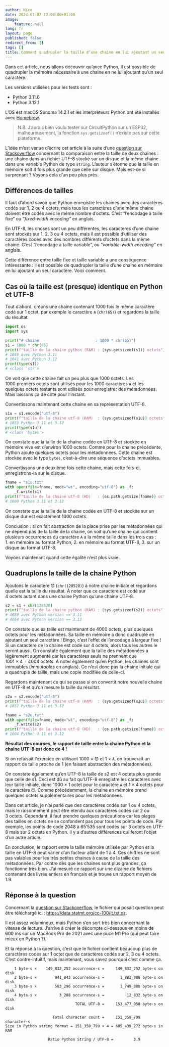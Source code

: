 ```yaml
---
author: Nico
date: 2024-01-07 12:00:00+01:00
image:
    feature: null
lang: fr
layout: page
published: false
redirect_from: []
tags: []
title: Comment quadrupler la taille d’une chaine en lui ajoutant un seul caractère ?
---
```


Dans cet article, nous allons découvrir qu’avec Python, il est possible de quadrupler la mémoire nécessaire à une chaine en ne lui ajoutant qu’un seul caractère.

Les versions utilisées pour les tests sont :

-   Python 3.11.6
-   Python 3.12.1

L’OS est macOS Sonoma 14.2.1 et les interpréteurs Python ont été installés avec [Homebrew].

[Homebrew]: https://brew.sh/

> N.B. J’aurais bien voulu tester sur CircuitPython sur un ESP32, malheureusement, la fonction `sys.getsizeof()` n’existe pas sur cette plateforme.

L’idée m’est venue d’écrire cet article à la suite d’une [question sur Stackoverflow] concernant la comparaison entre la taille de deux chaines : une chaine dans un fichier UTF-8 stocké sur un disque et la même chaine dans une variable Python de type `string`.
L’auteur s’étonne que la taille en mémoire soit 4 fois plus grande que celle sur disque.
Mais est-ce si surprenant ?
Voyons cela d’un peu plus près.

[question sur Stackoverflow]: https://stackoverflow.com/q/77310610/3057377

## Différences de tailles

Il faut d’abord savoir que Python enregistre les chaines avec des caractères codés sur 1, 2 ou 4 octets, mais tous les caractères d’une même chaine doivent être codés avec le même nombre d’octets.
C’est “l’encodage à taille fixe” ou _“fixed-width encoding”_ en anglais.

En UTF-8, les choses sont un peu différentes, les caractères d’une chaine sont stockés sur 1, 2, 3 ou 4 octets, mais il est possible d’utiliser des caractères codés avec des nombres différents d’octets dans la même chaine.
C’est “l’encodage à taille variable”, ou _“variable-width encoding”_ en anglais.

Cette différence entre taille fixe et taille variable a une conséquence intéressante : il est possible de quadrupler la taille d’une chaine en mémoire en lui ajoutant un seul caractère.
Voici comment.

## Cas où la taille est (presque) identique en Python et UTF-8

Tout d’abord, créons une chaine contenant 1000 fois le même caractère codé sur 1 octet, par exemple le caractère `A` (`chr(65)`) et regardons la taille du résultat.

```python
import os
import sys

print("# chaine                         : 1000 * chr(65)")
s1 = 1000 * chr(65)
print(f"taille de la chaine python (RAM) : {sys.getsizeof(s1)} octets")
# 1049 avec Python 3.11
# 1041 avec Python 3.12
print(type(s1))
# <class 'str'>
```

On voit que cette chaine fait un peu plus que 1000 octets.
Les 1000 premiers octets sont utilisés pour les 1000 caractères `A` et les quelques octets restants sont utilisés pour enregistrer des métadonnées.
Mais laissons ça de côté pour l’instant.

Convertissons maintenant cette chaine en sa représentation UTF-8.

```python
s1u = s1.encode("utf-8")
print(f"taille de la chaine utf-8 (RAM)  : {sys.getsizeof(s1u)} octets")
# 1033 Python 3.11 et 3.12
print(type(s1u))
# <class 'bytes'>
```

On constate que la taille de la chaine codée en UTF-8 et stockée en mémoire vive est d’environ 1000 octets.
Comme pour la chaine précédente, Python ajoute quelques octets pour les métadonnées.
Cette chaîne est stockée avec le type `bytes`, c’est-à-dire une séquence d’octets immuables.

Convertissons une deuxième fois cette chaine, mais cette fois-ci, enregistrons-la sur le disque.

```python
fname = "s1u.txt"
with open(file=fname, mode="wt", encoding="utf-8") as _f:
    _f.write(s1)
print(f"taille de la chaine utf-8 (HD)   : {os.path.getsize(fname)} octets")
# 1000 Python 3.11 et 3.12
```

On constate que la taille de la chaine codée en UTF-8 et stockée sur un disque dur est exactement 1000 octets.

Conclusion : si on fait abstraction de la place prise par les métadonnées qui ne dépend pas de la taille de la chaine, on voit qu’une chaine qui contient plusieurs occurrences du caractère `A` a la même taille dans les trois cas : 1. en mémoire au format Python, 2. en mémoire au format UTF-8, 3. sur un disque au format UTF-8.

Voyons maintenant quand cette égalité n’est plus vraie.

## Quadruplons la taille de la chaine Python

Ajoutons le caractère `😈` (`chr(128520)`) à notre chaine initiale et regardons quelle est la taille du résultat. À noter que ce caractère est codé sur 4 octets autant dans une chaine Python qu’une chaine UTF-8.

```python
s2 = s1 + chr(128520)
print(f"taille de la chaine python (RAM) : {sys.getsizeof(s2)} octets")
# 4080 avec Python version == 3.11
# 4064 avec Python version == 3.12
```

On constate que sa taille est maintenant de 4000 octets, plus quelques octets pour les métadonnées.
Sa taille en mémoire a donc quadruplé en ajoutant un seul caractère !
Bingo, c’est l’effet de l’encodage à largeur fixe !
Si un caractère de la chaine est codé sur 4 octets, alors tous les autres le seront aussi.
On constate également que la taille des métadonnées a légèrement augmenté car les caractères seuls ne prennent que 1001 × 4 = 4004 octets.
À noter également qu’en Python, les chaines sont immuables (_immutables_ en anglais).
Ce n’est donc pas la chaine initiale qui a quadruplé de taille, mais une copie modifiée de celle-ci.

Regardons maintenant ce qui se passe si on convertit notre nouvelle chaine en UTF-8 et qu’on mesure la taille du résultat.

```python
s2u = s2.encode("utf-8")
print(f"taille de la chaine utf-8 (RAM)  : {sys.getsizeof(s2u)} octets")
# 1037 Python 3.11 et 3.12
```

```python
fname = "s2u.txt"
with open(file=fname, mode="wt", encoding="utf-8") as _f:
    _f.write(s2)
print(f"taille de la chaine utf-8 (HD)   : {os.path.getsize(fname)} octets")
# 1004 Python 3.11 et 3.12
```

**Résultat des courses, le rapport de taille entre la chaine Python et la chaine UTF-8 est donc de 4 !**

Si on refaisait l’exercice en utilisant 1000 × `😈` et 1 × `A`, on trouverait un rapport de taille proche de 1 (en faisant abstraction des métadonnées).

On constate également qu’en UTF-8 la taille de s2 est 4 octets plus grande que celle de s1.
Ceci est dû au fait qu’UTF-8 enregistre les caractères avec leur taille initiale, donc 1000 × 1 octet pour le caractère `A` et 1 × 4 octets pour le caractère `😈`.
Comme précédemment, la chaine en mémoire prend quelques octets supplémentaires pour les métadonnées.

Dans cet article, je n’ai parlé que des caractères codés sur 1 ou 4 octets, mais le raisonnement peut être étendu aux caractères codés sur 2 ou 3 octets.
Cependant, il faut prendre quelques précautions car les plages des tailles en octets ne se confondent pas pour tous les points de code.
Par exemple, les points de code 2048 à 65’535 sont codés sur 3 octets en UTF-8 mais sur 2 octets en Python.
Il y a d’autres différences qui feront l’objet d’un autre article.

En conclusion, le rapport entre la taille mémoire utilisée par Python et la taille en UTF-8 peut varier d’un facteur allant de 1 à 4.
Ces chiffres ne sont pas valables pour les très petites chaines à cause de la taille des métadonnées.
Par contre dès que les chaines sont plus grandes, ça fonctionne très bien.
J’ai mesuré ce rapport sur une dizaine de fichiers contenant des livres entiers en français et je trouve un rapport moyen de 1.9.


## Réponse à la question

Concernant la [question sur Stackoverflow], le fichier qui posait question peut être téléchargé ici :
<https://data.statmt.org/cc-100/it.txt.xz>.

Il est assez volumineux, mais Python s’en sort très bien concernant la vitesse de lecture.
J’arrive à créer le décompte ci-dessous en moins de 600 ms sur un MacBook Pro de 2021 avec une puce M1 Pro (qui peut faire mieux en Python ?).

Et la réponse à la question, c’est que le fichier contient beaucoup plus de caractères codés sur 1 octet que de caractères codés sur 2, 3 ou 4 octets.
C’est contre-intuitif, mais maintenant, vous savez pourquoi c’est comme ça.

````
    1 byte·s ×    149_832_252 occurrence·s =     149_832_252 byte·s on disk
    2 byte·s ×        941_043 occurrence·s =       1_882_086 byte·s on disk
    3 byte·s ×        583_296 occurrence·s =       1_749_888 byte·s on disk
    4 byte·s ×          3_208 occurrence·s =          12_832 byte·s on disk
                               TOTAL UTF-8 =     153_477_058 byte·s on disk

                     Total character count =     151_359_799 character·s
Size in Python string format = 151_359_799 × 4 = 605_439_272 byte·s in RAM

                   Ratio Python String / UTF-8 =         3.9
````
